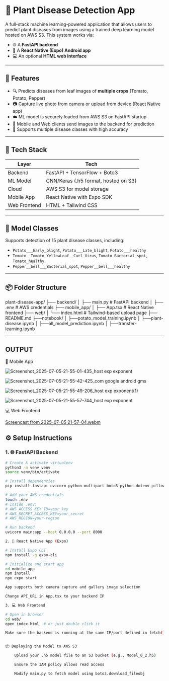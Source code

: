 # 🌿 Plant Disease Detection App

A full-stack machine learning-powered application that allows users to predict plant diseases from images using a trained deep learning model hosted on AWS S3. This system works via:

- 🌐 A **FastAPI backend**
- 📱 A **React Native (Expo) Android app**
- 💻 An optional **HTML web interface**

---

## 🚀 Features

- 🔍 Predicts diseases from leaf images of **multiple crops** (Tomato, Potato, Pepper)
- 📷 Capture live photo from camera or upload from device (React Native app)
- ☁️ ML model is securely loaded from AWS S3 on FastAPI startup
- 📡 Mobile and Web clients send images to the backend for prediction
- 🧠 Supports multiple disease classes with high accuracy

---

## 🧱 Tech Stack

| Layer         | Tech                               |
|---------------|-------------------------------------|
| Backend       | FastAPI + TensorFlow + Boto3       |
| ML Model      | CNN/Keras (.h5 format, hosted on S3)|
| Cloud         | AWS S3 for model storage            |
| Mobile App    | React Native with Expo SDK          |
| Web Frontend  | HTML + Tailwind CSS                 |

---

## 🧠 Model Classes

Supports detection of 15 plant disease classes, including:

- `Potato___Early_blight`, `Potato___Late_blight`, `Potato___healthy`
- `Tomato__Tomato_YellowLeaf__Curl_Virus`, `Tomato_Bacterial_spot`, `Tomato_healthy`
- `Pepper__bell___Bacterial_spot`, `Pepper__bell___healthy`

---

## 📦 Folder Structure

plant-disease-app/
├── backend/
│ ├── main.py # FastAPI backend
│ ├── .env # AWS credentials
├── mobile_app/
│ ├── App.tsx # React Native frontend
├── web/
│ └── index.html # Tailwind-based upload page
├── README.md
├──notebook/
│    ├──potato_model_training.ipynb
│    ├──plant-disease.ipynb
│    ├──all_model_prediction.ipynb
│    ├──transfer-learning.ipynb

---

## OUTPUT
📱 Mobile App

![Screenshot_2025-07-05-21-55-01-435_host exp exponent](https://github.com/user-attachments/assets/ac5ad4e0-7d57-441b-a15b-74793c6fd409)

![Screenshot_2025-07-05-21-55-42-425_com google android gms](https://github.com/user-attachments/assets/b60cc66a-5a1a-4963-9562-1d0057224f52)

![Screenshot_2025-07-05-21-55-49-206_host exp exponent(1)](https://github.com/user-attachments/assets/feff1664-79a5-4dca-95a8-2e91a67da49d)

![Screenshot_2025-07-05-21-55-57-744_host exp exponent](https://github.com/user-attachments/assets/9ec63778-bcd7-45dd-b782-be8e7a527a66)



💻 Web Frontend

[Screencast from 2025-07-05 21-57-04.webm](https://github.com/user-attachments/assets/b254c39f-739a-4cea-a600-ef8c80227dce)


## ⚙️ Setup Instructions

### 1. 🌐 FastAPI Backend

```bash
# Create & activate virtualenv
python3 -m venv venv
source venv/bin/activate

# Install dependencies
pip install fastapi uvicorn python-multipart boto3 python-dotenv pillow tensorflow

# Add your AWS credentials
touch .env
# Inside .env:
# AWS_ACCESS_KEY_ID=your_key
# AWS_SECRET_ACCESS_KEY=your_secret
# AWS_REGION=your-region

# Run backend
uvicorn main:app --host 0.0.0.0 --port 8000

2. 📱 React Native App (Expo)

# Install Expo CLI
npm install -g expo-cli

# Initialize and start app
cd mobile_app
npm install
npx expo start

App supports both camera capture and gallery image selection

Change API_URL in App.tsx to your backend IP

3. 💻 Web Frontend

# Open in browser
cd web/
open index.html  # or just double click it

Make sure the backend is running at the same IP/port defined in fetch().


📦 Deploying the Model to AWS S3

    Upload your .h5 model file to an S3 bucket (e.g., Model_0_2.h5)

    Ensure the IAM policy allows read access

    Modify main.py to fetch model using boto3.download_fileobj



